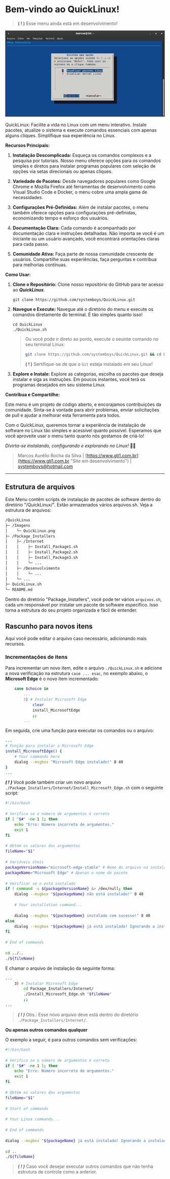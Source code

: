 # **Bem-vindo ao  QuickLinux!**

> **( ! )** Esse menu ainda está em desenvolvimento!

![Menu de instalações de pacotes Linux](./images/QuickLinux.png?raw=true "Menu de instalações de pacotes Linux")

QuickLinux: Facilite a vida no Linux com um menu interativo. Instale pacotes, atualize o sistema e execute comandos essenciais com apenas alguns cliques. Simplifique sua experiência no Linux.

**Recursos Principais:**

1. **Instalação Descomplicada:** Esqueça os comandos complexos e a pesquisa por tutoriais. Nosso menu oferece opções para os comandos simples e diretos para instalar programas populares com seleção de opções via setas direcionais ou apenas cliques.

2. **Variedade de Pacotes:** Desde navegadores populares como Google Chrome e Mozilla Firefox até ferramentas de desenvolvimento como Visual Studio Code e Docker, o menu cobre uma ampla gama de necessidades.

3. **Configurações Pré-Definidas:** Além de instalar pacotes, o menu também oferece opções para configurações pré-definidas, economizando tempo e esforço dos usuários.

4. **Documentação Clara:** Cada comando é acompanhado por documentação clara e instruções detalhadas. Não importa se você é um iniciante ou um usuário avançado, você encontrará orientações claras para cada passo.

5. **Comunidade Ativa:** Faça parte de nossa comunidade crescente de usuários. Compartilhe suas experiências, faça perguntas e contribua para melhorias contínuas.

**Como Usar:**

1. **Clone o Repositório:** Clone nosso repositório do GitHub para ter acesso ao **_QuickLinux_**.

   ```
   git clone https://github.com/systemboys/QuickLinux.git
   ```

2. **Navegue e Execute:** Navegue até o diretório do menu e execute os comandos diretamente do terminal. É tão simples quanto isso!

   ```
   cd QuickLinux
   ./QuickLinux.sh
   ```

   > Ou você pode ir direto ao ponto, execute o seuinte comando no seu terminal Linux:
   > ```bash
   > git clone https://github.com/systemboys/QuickLinux.git && cd QuickLinux && ./QuickLinux.sh
   > ```
   > **( ! )** Sertifique-se de que o `Git` esteja instalado em seu Linux!

3. **Explore e Instale:** Explore as categorias, escolha os pacotes que deseja instalar e siga as instruções. Em poucos instantes, você terá os programas desejados em seu sistema Linux.

**Contribua e Compartilhe:**

Este menu é um projeto de código aberto, e encorajamos contribuições da comunidade. Sinta-se à vontade para abrir problemas, enviar solicitações de pull e ajudar a melhorar esta ferramenta para todos.

Com o QuickLinux, queremos tornar a experiência de instalação de software no Linux tão simples e acessível quanto possível. Esperamos que você aproveite usar o menu tanto quanto nós gostamos de criá-lo!

*Divirta-se instalando, configurando e explorando no Linux!* 🚀🐧

> Marcos Aurélio Rocha da Silva | [https://www.gti1.com.br](https://www.gti1.com.br "Site em desenvolvimento") | systemboys@hotmail.com

---

## Estrutura de arquivos

Este Menu contêm scripts de instalação de pacotes de software dentro do diretório "/QuickLinux/". Estão armazenados vários arquivos.sh. Veja a estrutura de arquivos:

```bash
/QuickLinux
├─ /Imagens
│    └─ QuickLinux.png
├─ /Package_Installers
│    ├─ /Internet
│    │    ├─ Install_Package1.sh
│    │    ├─ Install_Package2.sh
│    │    ├─ Install_Package3.sh
│    │    └─ ...
│    ├─ /Desenvolvimento
│    │    └─ ...
│    └─ ...
├─ QuickLinux.sh
└─ README.md
```

Dentro do diretório "Package_Installers", você pode ter vários `arquivos.sh`, cada um responsável por instalar um pacote de software específico. Isso torna a estrutura do seu projeto organizada e fácil de entender.

## Rascunho para novos itens

Aqui você pode editar o arquivo caso necessário, adicionando mais recursos.

### Incrementações de itens

Para incrementar um novo item, edite o arquivo `./QuickLinux.sh` e adicione a nova verificação na estrutura `case ... esac`, no exemplo abaixo, o **Microsoft Edge** é o novo item incrementado:

```bash
    case $choice in
        ...
        3) # Instalar Microsoft Edge
            clear
            install_MicrosoftEdge
            ;;
        ...
```

Em seguida, crie uma função para executar os comandos ou o arquivo:

```bash
...
# Função para instalar o Microsoft Edge
install_MicrosoftEdge() {
    # Your commands here
    dialog --msgbox "Microsoft Edge instalado!" 8 40
}
...
```

**_( ! )_** Você pode também criar um novo arquivo `./Package_Installers/Internet/Install_Microsoft_Edge.sh` com o seguinte script:

```bash
#!/bin/bash

# Verifica se o número de argumentos é correto
if [ "$#" -ne 1 ]; then
    echo "Erro: Número incorreto de argumentos."
    exit 1
fi

# Obtém os valores dos argumentos
fileName="$1"

# Variáveis úteis
packageVersionName="microsoft-edge-stable" # Nome do arquivo na instalação para procurar a versão no pacote
packageName="Microsoft Edge" # Apenas o nome do pacote

# Verificar se o está instalado
if ! command -v ${packageVersionName} &> /dev/null; then
    dialog --msgbox "${packageName} não está instalado!" 8 40

    # Your installation command...

    dialog --msgbox "${packageName} instalado com sucesso!" 8 40
else
    dialog --msgbox "${packageName} já está instalado! Ignorando a instalação..." 8 40
fi

# End of commands

cd ../..
./${fileName}
```

E chamar o arquivo de instalação da seguinte forma:

```bash
...
    3) # Instalar Microsoft Edge
        cd Package_Installers/Internet/
        ./Install_Microsoft_Edge.sh "$fileName"
        ;;
...
```

> **_( ! )_** Obs.: Esse novo arquivo deve está dentro do diretório `./Package_Installers/Internet/`.

**Ou apenas outros comandos qualquer**

O exemplo a seguir, é para outros comandos sem verificações:

```bash
#!/bin/bash

# Verifica se o número de argumentos é correto
if [ "$#" -ne 1 ]; then
    echo "Erro: Número incorreto de argumentos."
    exit 1
fi

# Obtém os valores dos argumentos
fileName="$1"

# Start of commands

# Your Linux commands...

# End of commands

dialog --msgbox "${packageName} já está instalado! Ignorando a instalação..." 8 40

cd ..
./${fileName}
```

> **_( ! )_** Caso você desejar executar outros comandos que não tenha estrutura de controle como a anterior.